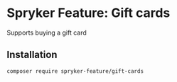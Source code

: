 # Spryker Feature: Gift cards

Supports buying a gift card

## Installation

```
composer require spryker-feature/gift-cards
```
